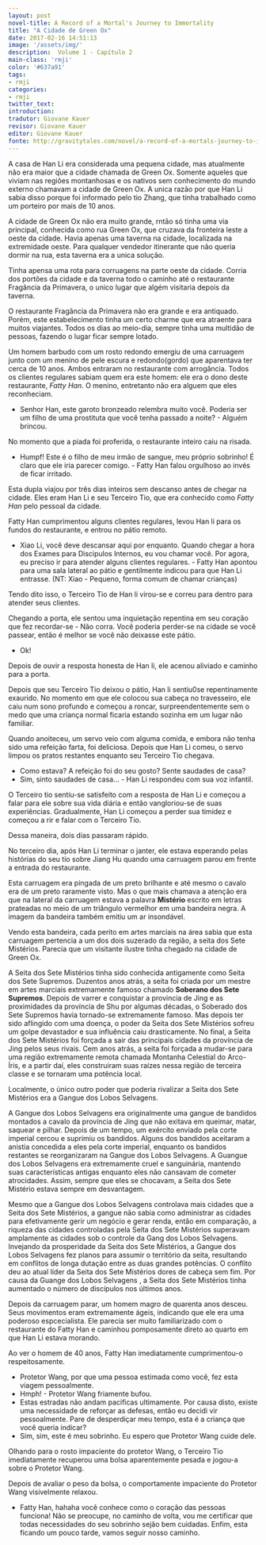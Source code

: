 ```yaml
---
layout: post
novel-title: A Record of a Mortal's Journey to Immortality
title: "A Cidade de Green Ox"
date: 2017-02-16 14:51:13
image: '/assets/img/'
description:  Volume 1 - Capítulo 2
main-class: 'rmji'
color: '#637a91'
tags:
- rmji
categories:
- rmji
twitter_text:
introduction:
tradutor: Giovane Kauer
revisor: Giovane Kauer
editor: Giovane Kauer
fonte: http://gravitytales.com/novel/a-record-of-a-mortals-journey-to-immortality/rmji-chapter-2
---
```

A casa de Han Li era considerada uma pequena cidade, mas atualmente não era maior que a cidade chamada de Green Ox. Somente aqueles que viviam nas regiões montanhosas e os nativos sem conhecimento do mundo externo chamavam a cidade de Green Ox. A unica razão por que Han Li sabia disso porque foi informado pelo tio Zhang, que tinha trabalhado como um porteiro por mais de 10 anos.

A cidade de Green Ox não era muito grande, rntão só tinha uma via principal, conhecida como rua Green Ox, que cruzava da fronteira leste a oeste da cidade. Havia apenas uma taverna na cidade, localizada na extremidade oeste. Para qualquer vendedor itinerante que não queria dormir na rua, esta taverna era a unica solução.

Tinha apensa uma rota para corruagens na parte oeste da cidade. Corria dos portões da cidade e da taverna todo o caminho até o restaurante Fragância da Primavera, o unico lugar que algém visitaria depois da taverna.

O restaurante Fragância da Primavera não era grande e era antiquado. Porém, este estabelecimento tinha um certo charme que era atraente para muitos viajantes. Todos os dias ao meio-dia, sempre tinha uma multidão de pessoas, fazendo o lugar ficar sempre lotado.

Um homem barbudo com um rosto redondo emergiu de uma carruagem junto com um menino de pele escura e redondo(gordo) que aparentava ter cerca de 10 anos. Ambos entraram no restaurante com arrogância. Todos os clientes regulares sabiam quem era este homem: ele era o dono deste restaurante, *Fatty Han*. O menino, entretanto não era alguem que eles reconheciam.

- Senhor Han, este garoto bronzeado relembra muito você. Poderia ser um filho de uma prostituta que você tenha passado a noite? - Alguém brincou.

No momento que a piada foi proferida, o restaurante inteiro caiu na risada.

- Humpf! Este é o filho de meu irmão de sangue, meu próprio sobrinho! É claro que ele iria parecer comigo. - Fatty Han falou orgulhoso ao invés de ficar irritado.

Esta dupla viajou por três dias inteiros sem descanso antes de chegar na cidade. Eles eram Han Li e seu Terceiro Tio, que era conhecido como *Fatty Han* pelo pessoal da cidade.

Fatty Han cumprimentou alguns clientes regulares, levou Han li para os fundos do restaurante, e entrou no pátio remoto.

- Xiao Li, você deve descansar aqui por enquanto. Quando chegar a hora dos Exames para Discipulos Internos, eu vou chamar você. Por agora, eu preciso ir para atender alguns clientes regulares. - Fatty Han apontou para uma sala lateral ao pátio e gentilmente indicou para que Han Li entrasse. (NT: Xiao - Pequeno, forma comum de chamar crianças)

Tendo dito isso, o Terceiro Tio de Han li virou-se e correu para dentro para atender seus clientes.

Chegando a porta, ele sentou uma inquietação repentina em seu coração que fez recordar-se - Não corra. Você poderia perder-se na cidade se você passear, então é melhor se você não deixasse este pátio.

- Ok!

Depois de ouvir a resposta honesta de Han li, ele acenou aliviado e caminho para a porta.

Depois que seu Terceiro Tio deixou o pátio, Han li sentiu0se repentinamente exaurido. No momento em que ele colocou sua cabeça no travesseiro, ele caiu num sono profundo e começou a roncar, surpreendentemente sem o medo que uma criança normal ficaria estando sozinha em um lugar não familiar.

Quando anoiteceu, um servo veio com alguma comida, e embora não tenha sido uma refeição farta, foi deliciosa. Depois que Han Li comeu, o servo limpou os pratos restantes enquanto seu Terceiro Tio chegava.

- Como estava? A refeição foi do seu gosto? Sente saudades de casa?
- Sim, sinto saudades de casa... - Han Li respondeu com sua voz infantil.

O Terceiro tio sentiu-se satisfeito com a resposta de Han Li e começou a falar para ele sobre sua vida diária e então vangloriou-se de suas experiências. Gradualmente, Han Li começou a perder sua timidez e começou a rir e falar com o Terceiro Tio.

Dessa maneira, dois dias passaram rápido.

No terceiro dia, após Han Li terminar o janter, ele estava esperando pelas histórias do seu tio sobre Jiang Hu quando uma carruagem parou em frente a entrada do restaurante.

Esta carruagem era pingada de um preto brilhante e até mesmo o cavalo era de um preto raramente visto. Mas o que mais chamava a atenção era que na lateral da carruagem estava a palavra **Mistério** escrito em letras prateadas no meio de um triângulo vermelhor em uma bandeira negra. A imagem da bandeira também emitiu um ar insondável.

Vendo esta bandeira, cada perito em artes marciais na área sabia que esta carruagem pertencia a um dos dois suzerado da região, a seita dos Sete Mistérios. Parecia que um visitante ilustre tinha chegado na cidade de Green Ox.

A Seita dos Sete Mistérios tinha sido conhecida antigamente como Seita dos Sete Supremos. Duzentos anos atrás, a seita foi criada por um mestre em artes marciais extremamente famoso chamado **Soberano dos Sete Supremos**. Depois de varrer e conquistar a provincia de Jing e as proximidades da província de Shu por algumas décadas, o Soberado dos Sete Supremos havia tornado-se extremamente famoso. Mas depois ter sido aflingido com uma doença, o poder da Seita dos Sete Mistérios sofreu um golpe devastador e sua influência caiu drasticamente. No final, a Seita dos Sete Mistérios foi forçada a sair das principais cidades da província de Jing pelos seus rivais. Cem anos atrás, a seita foi forçada a mudar-se para uma região extremamente remota chamada Montanha Celestial do Arco-Íris, e a partir daí, eles construiram suas raízes nessa região de terceira classe e se tornaram uma potência local.

Localmente, o único outro poder que poderia rivalizar a Seita dos Sete Mistérios era a Gangue dos Lobos Selvagens.

A Gangue dos Lobos Selvagens era originalmente uma gangue de bandidos montados a cavalo da província de Jing que não exitava em queimar, matar, saquear e pilhar. Depois de um tempo, um exército enviado pela corte imperial cercou e suprimiu os bandidos. Alguns dos bandidos aceitaram a anistia concedida a eles pela corte imperial, enquanto os bandidos restantes se reorganizaram na Gangue dos Lobos Selvagens. A Guangue dos Lobos Selvagens era extremamente cruel e sanguinária, mantendo suas características antigas enquanto eles não cansavam de cometer atrocidades. Assim, sempre que eles se chocavam, a Seita dos Sete Mistério estava sempre em desvantagem.

Mesmo que a Gangue dos Lobos Selvagens controlava mais cidades que a Seita dos Sete Mistérios, a gangue não sabia como administrar as cidades para efetivamente gerir um negócio e gerar renda, então em comparação, a riqueza das cidades controladas pela Seita dos Sete Mistérios superavam amplamente  as cidades sob o controle da Gang dos Lobos Selvagens. Invejando da prosperidade da Seita dos Sete Mistérios, a Gangue dos Lobos Selvagens fez planos para assumir o território da seita, resultando em conflitos de longa dutação entre as duas grandes potências. O conflito deu ao atual líder da Seita dos Sete Mistérios dores de cabeça sem fim. Por causa da Guange dos Lobos Selvagens , a Seita dos Sete Mistérios tinha aumentado o número de discípulos nos últimos anos.

Depois da carruagem parar, um homem magro de quarenta anos desceu. Seus movimentos eram extremamente ágeis, indicando que ele era uma poderoso espcecialista. Ele parecia ser muito familiarizado com o restaurante do Fatty Han e caminhou pomposamente direto ao quarto em que Han Li estava morando.

Ao ver o homem de 40 anos, Fatty Han imediatamente cumprimentou-o respeitosamente.

- Protetor Wang, por que uma pessoa estimada como você, fez esta viagem pessoalmente.
- Hmph! - Protetor Wang friamente bufou.
- Estas estradas não andam pacificas ultimamente. Por causa disto, existe uma necessidade de reforçar as defesas, então eu decidi vir pessoalmente. Pare de desperdiçar meu tempo, esta é a criança que você queria indicar?
- Sim, sim, este é meu sobrinho. Eu espero que Protetor Wang cuide dele.

Olhando para o rosto impaciente do protetor Wang, o Terceiro Tio imediatamente recuperou uma bolsa aparentemente pesada e jogou-a sobre o Protetor Wang.

Depois de avaliar o peso da bolsa, o comportamente impaciente do Protetor Wang visivelmente relaxou.

- Fatty Han, hahaha você conhece como o coração das pessoas funciona! Não se preocupe, no caminho de volta, vou me certificar que todas necessidades do seu sobrinho sejão bem cuidadas. Enfim, esta ficando um pouco tarde, vamos seguir nosso caminho.